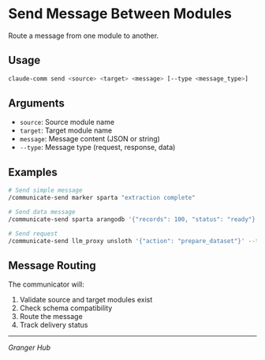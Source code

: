 # Send Message Between Modules

Route a message from one module to another.

## Usage

```bash
claude-comm send <source> <target> <message> [--type <message_type>]
```

## Arguments

- `source`: Source module name
- `target`: Target module name
- `message`: Message content (JSON or string)
- `--type`: Message type (request, response, data)

## Examples

```bash
# Send simple message
/communicate-send marker sparta "extraction complete"

# Send data message
/communicate-send sparta arangodb '{"records": 100, "status": "ready"}' --type data

# Send request
/communicate-send llm_proxy unsloth '{"action": "prepare_dataset"}' --type request
```

## Message Routing

The communicator will:
1. Validate source and target modules exist
2. Check schema compatibility
3. Route the message
4. Track delivery status

---
*Granger Hub*
